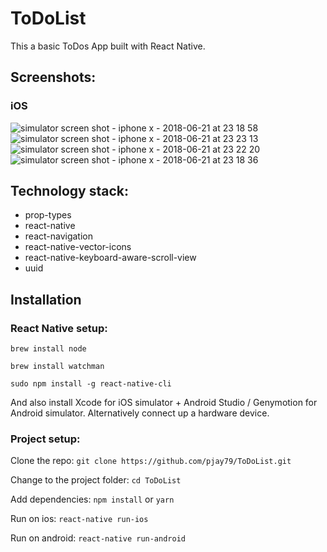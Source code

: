 # ToDoList

This a basic ToDos App built with React Native.

## Screenshots:

### iOS

![simulator screen shot - iphone x - 2018-06-21 at 23 18 58](https://user-images.githubusercontent.com/14052885/41721978-a45a5114-75aa-11e8-908d-2bc1248337f4.png)
![simulator screen shot - iphone x - 2018-06-21 at 23 23 13](https://user-images.githubusercontent.com/14052885/41721996-a96dcc12-75aa-11e8-9bf9-8daac319dbe0.png)
![simulator screen shot - iphone x - 2018-06-21 at 23 22 20](https://user-images.githubusercontent.com/14052885/41721999-ab3152c6-75aa-11e8-9bae-777e8520781a.png)
![simulator screen shot - iphone x - 2018-06-21 at 23 18 36](https://user-images.githubusercontent.com/14052885/41722004-acb69ffc-75aa-11e8-8404-8ef8b3297b3d.png)

## Technology stack:

* prop-types
* react-native
* react-navigation
* react-native-vector-icons
* react-native-keyboard-aware-scroll-view
* uuid

## Installation

### React Native setup:

`brew install node`

`brew install watchman`

`sudo npm install -g react-native-cli`

And also install Xcode for iOS simulator + Android Studio / Genymotion for Android simulator. Alternatively connect up a hardware device.

### Project setup:

Clone the repo:
`git clone https://github.com/pjay79/ToDoList.git`

Change to the project folder:
`cd ToDoList`

Add dependencies:
`npm install` or `yarn`

Run on ios:
`react-native run-ios`

Run on android:
`react-native run-android`
